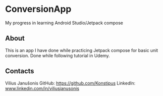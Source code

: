 # ConversionApp
My progress in learning Android Studio/Jetpack compose
## About
This is an app I have done while practicing Jetpack compose for basic unit conversion. 
Done while following tutorial in Udemy.


## Contacts
Vilius Janušonis
GitHub: https://github.com/Konstipus
LinkedIn: www.linkedin.com/in/viliusjanusonis

